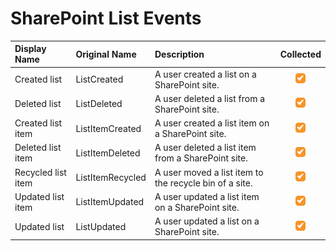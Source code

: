 # SharePoint List Events

| Display Name | Original Name | Description | Collected |
| :--- | :--- | :--- | :---: |
| Created list | ListCreated | A user created a list on a SharePoint site. | ![](../../.gitbook/assets/checked.png) |
| Deleted list | ListDeleted | A user deleted a list from a SharePoint site. | ![](../../.gitbook/assets/checked.png) |
| Created list item | ListItemCreated | A user created a list item on a SharePoint site. | ![](../../.gitbook/assets/checked.png) |
| Deleted list item | ListItemDeleted | A user deleted a list item from a SharePoint site. | ![](../../.gitbook/assets/checked.png) |
| Recycled list item | ListItemRecycled | A user moved a list item to the recycle bin of a site. | ![](../../.gitbook/assets/checked.png) |
| Updated list item | ListItemUpdated | A user updated a list item on a SharePoint site. | ![](../../.gitbook/assets/checked.png) |
| Updated list | ListUpdated | A user updated a list on a SharePoint site. | ![](../../.gitbook/assets/checked.png) |

